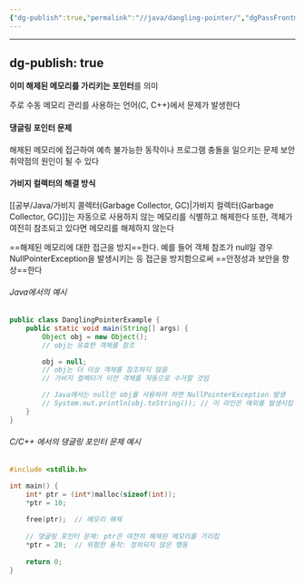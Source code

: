 ```yaml
---
{"dg-publish":true,"permalink":"//java/dangling-pointer/","dgPassFrontmatter":true}
---
```



---
dg-publish: true
---

**이미 해제된 메모리를 가리키는 포인터**를 의미

주로 수동 메모리 관리를 사용하는 언어(C, C++)에서 문제가 발생한다

#### 댕글링 포인터 문제
해제된 메모리에 접근하여 예측 불가능한 동작이나 프로그램 충돌을 일으키는 문제
보안 취약점의 원인이 될 수 있다

#### 가비지 컬렉터의 해결 방식
[[공부/Java/가비지 콜렉터(Garbage Collector, GC)\|가비지 컬렉터(Garbage Collector, GC)]]는 자동으로 사용하지 않는 메모리를 식별하고 해제한다
또한, 객체가 여전히 참조되고 있다면 메모리를 해제하지 않는다

==해제된 메모리에 대한 접근을 방지==한다. 예를 들어 객체 참조가 null일 경우 NullPointerException을 발생시키는 등 접근을 방지함으로써 ==안정성과 보안을 향상==한다
###### Java에서의 예시
```java
public class DanglingPointerExample {
    public static void main(String[] args) {
        Object obj = new Object();
        // obj는 유효한 객체를 참조

        obj = null;
        // obj는 더 이상 객체를 참조하지 않음
        // 가비지 컬렉터가 이전 객체를 자동으로 수거할 것임

        // Java에서는 null인 obj를 사용하려 하면 NullPointerException 발생
        // System.out.println(obj.toString()); // 이 라인은 예외를 발생시킴
    }
}
```

###### C/C++ 에서의 댕글링 포인터 문제 예시
```c
#include <stdlib.h>

int main() {
    int* ptr = (int*)malloc(sizeof(int));
    *ptr = 10;
    
    free(ptr);  // 메모리 해제
    
    // 댕글링 포인터 문제: ptr은 여전히 해제된 메모리를 가리킴
    *ptr = 20;  // 위험한 동작: 정의되지 않은 행동
    
    return 0;
}
```